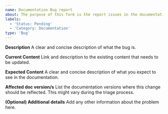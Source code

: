 ```yaml
---
name: Documentation Bug report
about: The purpose of this form is the report issues in the documentation. 
labels: 
  - 'Status: Pending'
  - 'Category: Documentation'
type: 'Bug'
---
```


<!-- For bugs in OpenNebula and the relevant documentation, report a bug [here](https://github.com/OpenNebula/one/issues/new?template=bug_report.md) -->

**Description**
A clear and concise description of what the bug is.

**Current Content**
Link and description to the existing content that needs to be updated.

**Expected Content**
A clear and concise description of what you expect to see in the documentation.

**Affected doc version/s**
List the documentation versions where this change should be reflected. This might vary during the triage process.

**(Optional) Additional details**
Add any other information about the problem here.